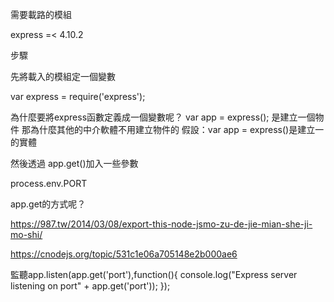 需要載路的模組

express =< 4.10.2

步驟

先將載入的模組定一個變數

var express = require('express');

為什麼要將express函數定義成一個變數呢？
var app = express();
是建立一個物件
那為什麼其他的中介軟體不用建立物件的
假設：var app =  express()是建立一的實體

然後透過 app.get()加入一些參數




process.env.PORT
<!--  process.env.PORT ？-->
app.get的方式呢？


https://987.tw/2014/03/08/export-this-node-jsmo-zu-de-jie-mian-she-ji-mo-shi/

https://cnodejs.org/topic/531c1e06a705148e2b000ae6

監聽app.listen(app.get('port'),function(){
  console.log("Express server listening on port" + app.get('port'));
  });
